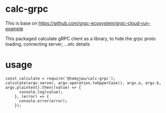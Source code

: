 # calc-grpc
This is base on https://github.com/grpc-ecosystem/grpc-cloud-run-example

This packaged calculate gRPC client as a library, to hide the grpc proto loading, connecting server, ...etc details

# usage
```
const calculate = require('@tomyjwu/calc-grpc');
calculate(argv.server, argv.operation.toUpperCase(), argv.a, argv.b, argv.plaintext).then((value) => {
      console.log(value);
    }, (error) => {
      console.error(error);
    });
```

